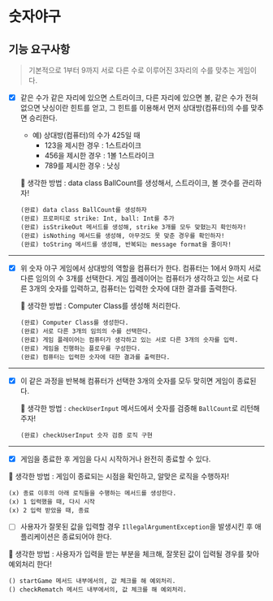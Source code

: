 # 숫자야구
## 기능 요구사항
> 기본적으로 1부터 9까지 서로 다른 수로 이루어진 3자리의 수를 맞추는 게임이다.
- [x]  같은 수가 같은 자리에 있으면 스트라이크, 다른 자리에 있으면 볼, 같은 수가 전혀 없으면 낫싱이란 힌트를 얻고, 그 힌트를 이용해서 먼저 상대방(컴퓨터)의 수를 맞추면 승리한다.
    - 예) 상대방(컴퓨터)의 수가 425일 때
        - 123을 제시한 경우 : 1스트라이크
        - 456을 제시한 경우 : 1볼 1스트라이크
        - 789를 제시한 경우 : 낫싱

   🧐 생각한 방법 : data class BallCount를 생성해서, 스트라이크, 볼 갯수를 관리하자!
     
      ```
      (완료) data class BallCount를 생성하자 
      (완료) 프로퍼티로 strike: Int, ball: Int를 추가
      (완료) isStrikeOut 메서드를 생성해, strike 3개를 모두 맞혔는지 확인하자!
      (완료) isNothing 메서드를 생성해, 아무것도 못 맞춘 경우를 확인하자!
      (완료) toString 메서드를 생성해, 반복되는 message format을 줄이자!
     ```

<hr />

- [x] 위 숫자 야구 게임에서 상대방의 역할을 컴퓨터가 한다. 컴퓨터는 1에서 9까지 서로 다른 임의의 수 3개를 선택한다. 게임 플레이어는 컴퓨터가 생각하고 있는 서로 다른 3개의 숫자를 입력하고, 컴퓨터는 입력한 숫자에 대한 결과를 출력한다.

  🧐 생각한 방법 : Computer Class를 생성해 처리한다.
     ```  
     (완료) Computer Class를 생성한다.
     (완료) 서로 다른 3개의 임의의 수를 선택한다.
     (완료) 게임 플레이어는 컴퓨터가 생각하고 있는 서로 다른 3개의 숫자를 입력.
     (완료) 게임을 진행하는 플로우를 구성한다.
     (완료) 컴퓨터는 입력한 숫자에 대한 결과를 출력한다.
     ```

<hr />

- [x] 이 같은 과정을 반복해 컴퓨터가 선택한 3개의 숫자를 모두 맞히면 게임이 종료된다.

  🧐 생각한 방법 : `checkUserInput` 메서드에서 숫자를 검증해 `BallCount`로 리턴해주자!
   ```
   (완료) checkUserInput 숫자 검증 로직 구현
   ```

<hr />

- [x]  게임을 종료한 후 게임을 다시 시작하거나 완전히 종료할 수 있다.

  🧐 생각한 방법 : 게임이 종료되는 시점을 확인하고, 알맞은 로직을 수행하자!
  ```
  (x) 종료 이후의 아래 로직들을 수행하는 메서드를 생성한다.
  (x) 1 입력했을 때, 다시 시작
  (x) 2 입력 받았을 때, 종료
  ```
- [ ]  사용자가 잘못된 값을 입력할 경우 `IllegalArgumentException`을 발생시킨 후 애플리케이션은 종료되어야 한다.

  🧐 생각한 방법 : 사용자가 입력을 받는 부분을 체크해, 잘못된 값이 입력될 경우를 찾아 예외처리 한다!
  ```
  () startGame 메서드 내부에서의, 값 체크를 해 예외처리.
  () checkRematch 메서드 내부에서의, 값 체크를 해 예외처리.
  ```
